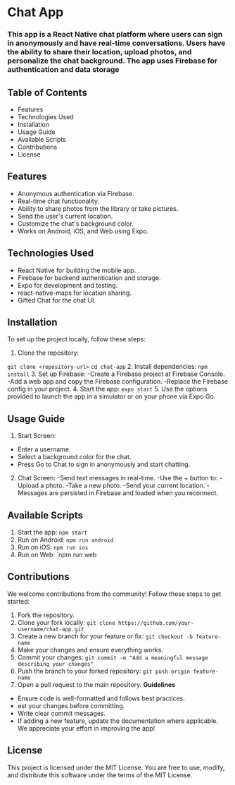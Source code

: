 # **Chat App**

### This app is a React Native chat platform where users can sign in anonymously and have real-time conversations. Users have the ability to share their location, upload photos, and personalize the chat background. The app uses Firebase for authentication and data storage

## **Table of Contents**
- Features
- Technologies Used
- Installation
- Usage Guide
- Available Scripts
- Contributions
- License

## **Features**
- Anonymous authentication via Firebase.
- Real-time chat functionality.
- Ability to share photos from the library or take pictures.
- Send the user's current location.
- Customize the chat's background color.
- Works on Android, iOS, and Web using Expo.

## **Technologies Used**
- React Native for building the mobile app.
- Firebase for backend authentication and storage.
- Expo for development and testing.
- react-native-maps for location sharing.
- Gifted Chat for the chat UI.

## **Installation**
To set up the project locally, follow these steps:

1. Clone the repository:

`git clone <repository-url>`
`cd chat-app`
2. Install dependencies:
`npm install`
3. Set up Firebase:
-Create a Firebase project at Firebase Console.
-Add a web app and copy the Firebase configuration.
-Replace the Firebase config in your project.
4. Start the app:
`expo start`
5. Use the options provided to launch the app in a simulator or on your phone via Expo Go.

## **Usage Guide**
1. Start Screen:
- Enter a username.
- Select a background color for the chat.
- Press Go to Chat to sign in anonymously and start chatting.
2. Chat Screen:
-Send text messages in real-time.
-Use the + button to:
-Upload a photo.
-Take a new photo.
-Send your current location.
-Messages are persisted in Firebase and loaded when you reconnect.

## **Available Scripts**
1. Start the app:
`npm start`
2. Run on Android:
`npm run android`
3. Run on iOS:
`npm run ios`
4. Run on Web:
`npm run web

## **Contributions**
We welcome contributions from the community! Follow these steps to get started:

1. Fork the repository.
2. Clone your fork locally:
`git clone https://github.com/your-username/chat-app.git`
3. Create a new branch for your feature or fix:
`git checkout -b feature-name`
4. Make your changes and ensure everything works.
5. Commit your changes:
`git commit -m "Add a meaningful message describing your changes"`
6. Push the branch to your forked repository:
`git push origin feature-name`
7. Open a pull request to the main repository.
**Guidelines**
- Ensure code is well-formatted and follows best practices.
- est your changes before committing.
- Write clear commit messages.
- If adding a new feature, update the documentation where applicable.
We appreciate your effort in improving the app! 

## **License**
This project is licensed under the MIT License.
You are free to use, modify, and distribute this software under the terms of the MIT License.
